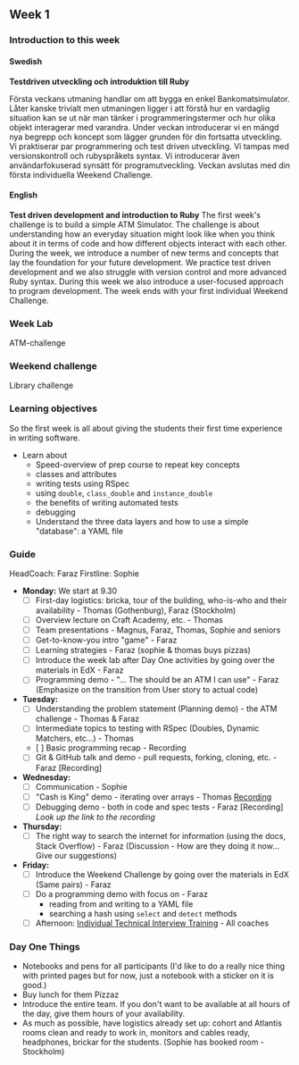 ## Week 1
### Introduction to this week

#### Swedish
**Testdriven utveckling och introduktion till Ruby**

Första veckans utmaning handlar om att bygga en enkel Bankomatsimulator. Låter kanske trivialt men utmaningen ligger i att förstå hur en vardaglig situation kan se ut när man tänker i programmeringstermer och hur olika objekt interagerar med varandra. Under veckan introducerar vi en mängd nya begrepp och koncept som lägger grunden för din fortsatta utveckling. Vi praktiserar par programmering och test driven utveckling. Vi tampas med versionskontroll och rubyspråkets syntax. Vi introducerar även användarfokuserad synsätt för programutveckling. Veckan avslutas med din första individuella Weekend Challenge.

#### English
**Test driven development and introduction to Ruby**
The first week's challenge is to build a simple ATM Simulator. The challenge is about understanding how an everyday situation might look like when you think about it in terms of code and how different objects interact with each other. During the week, we introduce a number of new terms and concepts that lay the foundation for your future development. We practice test driven development and we also struggle with version control and more advanced Ruby syntax. During this week we also introduce a user-focused approach to program development. The week ends with your first individual Weekend Challenge.

### Week Lab
ATM-challenge

### Weekend challenge
Library challenge

### Learning objectives
So the first week is all about giving the students their first time experience in writing software.
* Learn about
  - Speed-overview of prep course to repeat key concepts
  - classes and attributes
  - writing tests using RSpec
  - using `double`, `class_double` and `instance_double`
  - the benefits of writing automated tests
  - debugging
  - Understand the three data layers and how to use a simple "database": a YAML file

### Guide
HeadCoach: Faraz
Firstline: Sophie
- **Monday:**
We start at 9.30
  - [ ] First-day logistics: bricka, tour of the building, who-is-who and their availability - Thomas (Gothenburg), Faraz (Stockholm)
  - [ ] Overview lecture on Craft Academy, etc. - Thomas
  - [ ] Team presentations - Magnus, Faraz, Thomas, Sophie and seniors
  - [ ] Get-to-know-you intro "game" - Faraz
  - [ ] Learning strategies - Faraz (sophie & thomas buys pizzas)
  - [ ] Introduce the week lab after Day One activities by going over the materials in EdX - Faraz
  - [ ] Programming demo - "... The should be an ATM I can use" - Faraz (Emphasize on the transition from User story to actual code)
- **Tuesday:**
  - [ ] Understanding the problem statement (Planning demo) - the ATM challenge - Thomas & Faraz
  - [ ] Intermediate topics to testing with RSpec (Doubles, Dynamic Matchers, etc...) - Thomas 
  - [ ] Basic programming recap - Recording 
  - [ ] Git & GitHub talk and demo - pull requests, forking, cloning, etc. - Faraz [Recording]
- **Wednesday:**
  - [ ] Communication - Sophie
  - [ ] "Cash is King" demo - iterating over arrays - Thomas [Recording](https://youtu.be/8Rm0YrVicIc)
  - [ ] Debugging demo - both in code and spec tests - Faraz [Recording] _Look up the link to the recording_
- **Thursday:**
  - [ ] The right way to search the internet for information (using the docs, Stack Overflow) - Faraz (Discussion - How are they doing it now... Give our suggestions)
- **Friday:**
  - [ ] Introduce the Weekend Challenge by going over the materials in EdX (Same pairs) - Faraz
  - [ ] Do a programming demo with focus on - Faraz
    - reading from and writing to a YAML file
    - searching a hash using `select` and `detect` methods
  - [ ] Afternoon: [Individual Technical Interview Training](../miscellaneous/assessments/week_1_assessment.md) - All coaches

### Day One Things
- Notebooks and pens for all participants (I'd like to do a really nice thing with printed pages but for now, just a notebook with a sticker on it is good.)
- Buy lunch for them Pizzaz
- Introduce the entire team. If you don't want to be available at all hours of the day, give them hours of your availability.
- As much as possible, have logistics already set up: cohort and Atlantis rooms clean and ready to work in, monitors and cables ready, headphones, brickar for the students. (Sophie has booked room - Stockholm)
